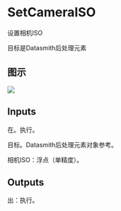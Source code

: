 # SetCameraISO

设置相机ISO

目标是Datasmith后处理元素

## 图示

![]($-20221218-18383269.png)

## Inputs

在。执行。

目标。Datasmith后处理元素对象参考。

相机ISO：浮点（单精度）。  

## Outputs

出：执行。
